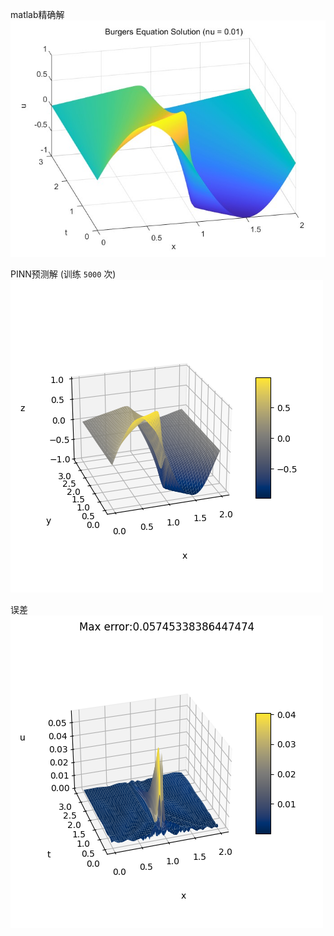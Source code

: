 matlab精确解
![acc_sol](./acc_sol.jpg)  

PINN预测解 (训练 `5000` 次)  
![PINN](./PINN.png)

误差  
![error](./error.png)